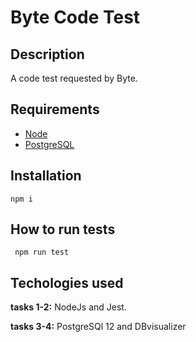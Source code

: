 # Byte Code Test

## Description

A code test requested by Byte.

## Requirements

- [Node](https://nodejs.org/en/)
- [PostgreSQL](https://www.postgresql.org/)


## Installation 

``` npm i ```

## How to run tests 

``` npm run test```


## Techologies used

**tasks 1-2:** NodeJs and Jest.

**tasks 3-4:** PostgreSQl 12 and DBvisualizer